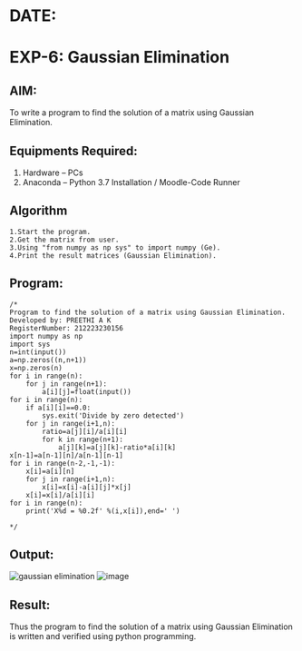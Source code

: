 # DATE:
# EXP-6: Gaussian Elimination

## AIM:
To write a program to find the solution of a matrix using Gaussian Elimination.

## Equipments Required:
1. Hardware – PCs
2. Anaconda – Python 3.7 Installation / Moodle-Code Runner

## Algorithm
    1.Start the program.
    2.Get the matrix from user.
    3.Using "from numpy as np sys" to import numpy (Ge).
    4.Print the result matrices (Gaussian Elimination).

## Program:
```
/*
Program to find the solution of a matrix using Gaussian Elimination.
Developed by: PREETHI A K
RegisterNumber: 212223230156
import numpy as np
import sys
n=int(input())
a=np.zeros((n,n+1))
x=np.zeros(n)
for i in range(n):
    for j in range(n+1):
        a[i][j]=float(input())
for i in range(n):
    if a[i][i]==0.0:
        sys.exit('Divide by zero detected')
    for j in range(i+1,n):
        ratio=a[j][i]/a[i][i]
        for k in range(n+1):
            a[j][k]=a[j][k]-ratio*a[i][k]
x[n-1]=a[n-1][n]/a[n-1][n-1]
for i in range(n-2,-1,-1):
    x[i]=a[i][n]
    for j in range(i+1,n):
        x[i]=x[i]-a[i][j]*x[j]
    x[i]=x[i]/a[i][i]
for i in range(n):
    print('X%d = %0.2f' %(i,x[i]),end=' ')
    
*/
```

## Output:
![gaussian elimination]()
![image](https://github.com/user-attachments/assets/e6f0e9c3-fcee-45a9-9e29-dd4212fbee0a)



## Result:
Thus the program to find the solution of a matrix using Gaussian Elimination is written and verified using python programming.

